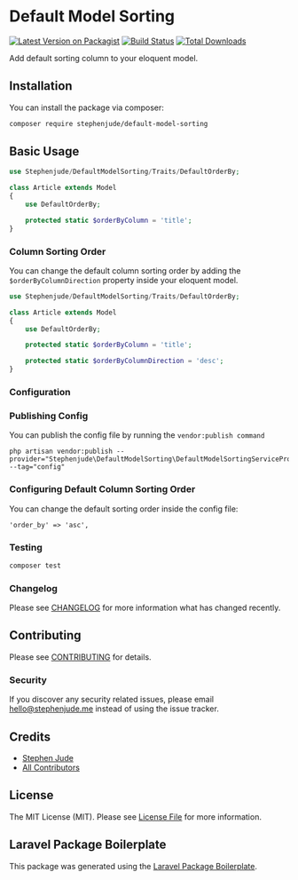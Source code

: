 # Default Model Sorting

[![Latest Version on Packagist](https://img.shields.io/packagist/v/stephenjude/default-model-sorting.svg?style=flat-square)](https://packagist.org/packages/stephenjude/default-model-sorting)
[![Build Status](https://img.shields.io/travis/stephenjude/default-model-sorting/master.svg?style=flat-square)](https://travis-ci.org/stephenjude/default-model-sorting)
[![Total Downloads](https://img.shields.io/packagist/dt/stephenjude/default-model-sorting.svg?style=flat-square)](https://packagist.org/packages/stephenjude/default-model-sorting)

Add default sorting column to your eloquent model.


## Installation

You can install the package via composer:

```bash
composer require stephenjude/default-model-sorting
```

## Basic Usage

``` php
use Stephenjude/DefaultModelSorting/Traits/DefaultOrderBy;

class Article extends Model
{
    use DefaultOrderBy;

    protected static $orderByColumn = 'title';
}
```

### Column Sorting Order
You can change the default column sorting order by adding the `$orderByColumnDirection` property inside your eloquent model.
```php
use Stephenjude/DefaultModelSorting/Traits/DefaultOrderBy;

class Article extends Model
{
    use DefaultOrderBy;

    protected static $orderByColumn = 'title';

    protected static $orderByColumnDirection = 'desc';
}
```

### Configuration

### Publishing Config
You can publish the config file by running the `vendor:publish command`

```
php artisan vendor:publish --provider="Stephenjude\DefaultModelSorting\DefaultModelSortingServiceProvider" --tag="config"
```
### Configuring Default Column Sorting Order
You can change the default sorting order inside the config file: 
```
'order_by' => 'asc',
```

### Testing

``` bash
composer test
```

### Changelog

Please see [CHANGELOG](CHANGELOG.md) for more information what has changed recently.

## Contributing

Please see [CONTRIBUTING](CONTRIBUTING.md) for details.

### Security

If you discover any security related issues, please email hello@stephenjude.me instead of using the issue tracker.

## Credits

- [Stephen Jude](https://github.com/stephenjude)
- [All Contributors](../../contributors)

## License

The MIT License (MIT). Please see [License File](LICENSE.md) for more information.

## Laravel Package Boilerplate

This package was generated using the [Laravel Package Boilerplate](https://laravelpackageboilerplate.com).
